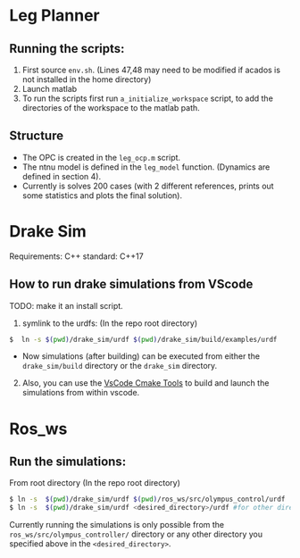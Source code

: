#  Leg Planner
## Running the scripts: 
1. First source `env.sh`. (Lines 47,48 may need to be modified if acados is not installed in the home directory)
2. Launch matlab
3. To run the scripts first run `a_initialize_workspace` script, to add the directories of the workspace to the matlab path. 


## Structure
- The OPC is created in the `leg_ocp.m` script. 
- The ntnu model is defined in the `leg_model` function. (Dynamics are defined in section 4).
- Currently is solves 200 cases (with 2 different references, prints out some statistics and plots the final solution). 


# Drake Sim
Requirements:
C++ standard: C++17


## How to run drake simulations from VScode 
TODO: make it an install script.

1. symlink to the urdfs: (In the repo root directory)
```bash
$  ln -s $(pwd)/drake_sim/urdf $(pwd)/drake_sim/build/examples/urdf
```
- Now simulations (after building) can be executed from either the `drake_sim/build` directory or the `drake_sim` directory. 

2.  Also, you can use the [VsCode Cmake Tools](https://marketplace.visualstudio.com/items?itemName=ms-vscode.cmake-tools) to build and launch the simulations from within vscode. 


# Ros_ws
## Run the simulations:

From root directory (In the repo root directory)
```bash
$ ln -s  $(pwd)/drake_sim/urdf $(pwd)/ros_ws/src/olympus_control/urdf
$ ln -s  $(pwd)/drake_sim/urdf <desired_directory>/urdf #for other directories
```

Currently running the simulations is only possible from the `ros_ws/src/olympus_controller/` directory or any other directory you specified above in the `<desired_directory>`. 
